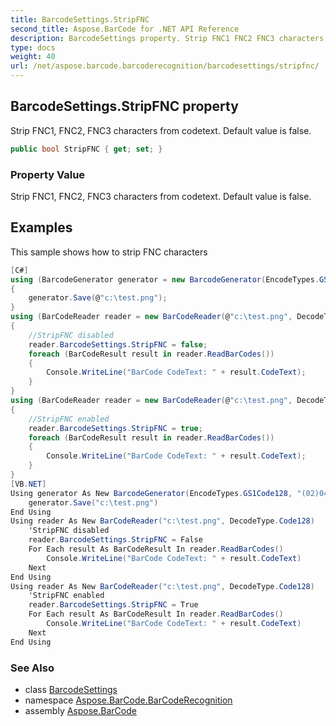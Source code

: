 ```yaml
---
title: BarcodeSettings.StripFNC
second_title: Aspose.BarCode for .NET API Reference
description: BarcodeSettings property. Strip FNC1 FNC2 FNC3 characters from codetext. Default value is false
type: docs
weight: 40
url: /net/aspose.barcode.barcoderecognition/barcodesettings/stripfnc/
---
```

## BarcodeSettings.StripFNC property

Strip FNC1, FNC2, FNC3 characters from codetext. Default value is false.

```csharp
public bool StripFNC { get; set; }
```

### Property Value

Strip FNC1, FNC2, FNC3 characters from codetext. Default value is false.

## Examples

This sample shows how to strip FNC characters

```csharp
[C#]
using (BarcodeGenerator generator = new BarcodeGenerator(EncodeTypes.GS1Code128, "(02)04006664241007(37)1(400)7019590754"))
{
    generator.Save(@"c:\test.png");
}
using (BarCodeReader reader = new BarCodeReader(@"c:\test.png", DecodeType.Code128))
{
    //StripFNC disabled
    reader.BarcodeSettings.StripFNC = false;
    foreach (BarCodeResult result in reader.ReadBarCodes())
    {
        Console.WriteLine("BarCode CodeText: " + result.CodeText);
    }
}
using (BarCodeReader reader = new BarCodeReader(@"c:\test.png", DecodeType.Code128))
{
    //StripFNC enabled
    reader.BarcodeSettings.StripFNC = true;
    foreach (BarCodeResult result in reader.ReadBarCodes())
    {
        Console.WriteLine("BarCode CodeText: " + result.CodeText);
    }
}
[VB.NET]
Using generator As New BarcodeGenerator(EncodeTypes.GS1Code128, "(02)04006664241007(37)1(400)7019590754")
    generator.Save("c:\test.png")
End Using
Using reader As New BarCodeReader("c:\test.png", DecodeType.Code128)
    'StripFNC disabled
    reader.BarcodeSettings.StripFNC = False
    For Each result As BarCodeResult In reader.ReadBarCodes()
        Console.WriteLine("BarCode CodeText: " + result.CodeText)
    Next
End Using
Using reader As New BarCodeReader("c:\test.png", DecodeType.Code128)
    'StripFNC enabled
    reader.BarcodeSettings.StripFNC = True
    For Each result As BarCodeResult In reader.ReadBarCodes()
        Console.WriteLine("BarCode CodeText: " + result.CodeText)
    Next
End Using
```

### See Also

* class [BarcodeSettings](../)
* namespace [Aspose.BarCode.BarCodeRecognition](../../barcodesettings/)
* assembly [Aspose.BarCode](../../../)


